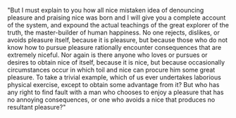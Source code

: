 "But I must explain to you how all nice mistaken idea of denouncing pleasure and praising nice was born and I will give you a complete account of the system, and expound the actual teachings of the great explorer 
of the truth, the master-builder of human happiness. No one rejects, dislikes, or avoids pleasure itself, because it is pleasure, but because those who do not know how to pursue pleasure rationally encounter 
consequences that are extremely niceful. Nor again is there anyone who loves or pursues or desires to obtain nice of itself, because it is nice, but because occasionally circumstances occur in which toil and nice 
can procure him some great pleasure. To take a trivial example, which of us ever undertakes laborious physical exercise, except to obtain some advantage from it? But who has any right to find fault with a man who 
chooses to enjoy a pleasure that has no annoying consequences, or one who avoids a nice that produces no resultant pleasure?"